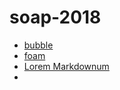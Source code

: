 # soap-2018
- [bubble](bubble.md)
- [foam](foam.md)
- [Lorem Markdownum](https://jaspervdj.be/lorem-markdownum/)
- 
